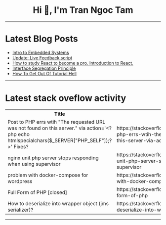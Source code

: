 <h1 align="center">Hi 👋, I'm Tran Ngoc Tam</h1>

---

# Latest Blog Posts 
<!-- BLOG-POST-LIST:START -->
- [Intro to Embedded Systems](https://dev.to/ccwell11/intro-to-embedded-systems-5c7p)
- [Update: Live Feedback script](https://dev.to/juliankominovic/update-live-feedback-script-35oi)
- [How to study React to become a pro. Introduction to React.](https://dev.to/yukionishi1129/how-to-study-react-to-become-a-pro-introduction-to-react-p3l)
- [Interface Segregation Principle](https://dev.to/palanivel_sundararajangu/interface-segregation-principle-2edj)
- [How To Get Out Of Tutorial Hell](https://dev.to/thekarlesi/how-to-get-out-of-tutorial-hell-3mpf)
<!-- BLOG-POST-LIST:END -->

---

# Latest stack oveflow activity
<table>
  <tr><th>Title</th><th>Link</th></tr>
  <!-- STACKOVERFLOW:START --><tr><td>Post to PHP errs wtih &quot;The requested URL was not found on this server.&quot; via action=&#39;&lt;?php echo htmlspecialchars&lpar;$_SERVER[&quot;PHP_SELF&quot;]&rpar;;?&gt;&#39; Fixes?</td><td>https://stackoverflow.com/questions/78600329/post-to-php-errs-wtih-the-requested-url-was-not-found-on-this-server-via-acti</td></tr><tr><td>nginx unit php server stops responding when using supervisor</td><td>https://stackoverflow.com/questions/78600050/nginx-unit-php-server-stops-responding-when-using-supervisor</td></tr><tr><td>problem with docker-compose for wordpress</td><td>https://stackoverflow.com/questions/78599981/problem-with-docker-compose-for-wordpress</td></tr><tr><td>Full Form of PHP [closed]</td><td>https://stackoverflow.com/questions/78599948/full-form-of-php</td></tr><tr><td>How to deserialize into wrapper object &lpar;jms serializer&rpar;?</td><td>https://stackoverflow.com/questions/78599916/how-to-deserialize-into-wrapper-object-jms-serializer</td></tr><!-- STACKOVERFLOW:END -->
</table>

---


